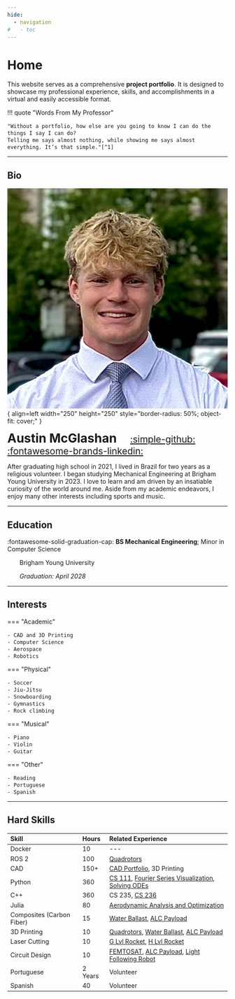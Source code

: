```yaml
---
hide:
  - navigation
#   - toc
---
```


# Home

This website serves as a comprehensive **project portfolio**. It is designed to showcase my professional experience, skills, and accomplishments in a virtual and easily accessible format.

!!! quote "Words  From My Professor"

    "Without a portfolio, how else are you going to know I can do the things I say I can do?    
    Telling me says almost nothing, while showing me says almost everything. It’s that simple."[^1]

[^1]: Mattson, Chris. “How to Get the Job - Part 1.” The BYU Design Review, 17 Sep. 2019, https://www.designreview.byu.edu/collections/how-to-get-the-job.

***
## Bio

![Profile Picture](assets/profile.jpg){ align=left width="250" height="250" style="border-radius: 50%; object-fit: cover;" }

<span style="font-size: 2em;">**Austin McGlashan**</span> 
<span style="font-size: 1.5em;">&emsp;
[:simple-github:](https://github.com/austin006)&emsp;
[:fontawesome-brands-linkedin:](https://www.linkedin.com/in/austin-mcglashan-006/)
</span>

After graduating high school in 2021, I lived in Brazil for two years as a religious volunteer. I began studying Mechanical Engineering at Brigham Young University in 2023. I love to learn and am driven by an insatiable curiosity of the world around me. Aside from my academic endeavors, I enjoy many other interests including sports and music.
<br style="clear: both;">

<!-- I'm Austin, and at my core, I'm driven by an insatiable curiosity and a profound commitment to continuous learning. This fundamental desire to acquire new knowledge and skills propels me in all endeavors—whether it's excelling in challenging coursework, mastering the coordination of juggling on a unicycle, or executing a backflip. This website itself is a direct outcome of that passion; I wanted to build my own online space, viewed it as a compelling learning opportunity, and enthusiastically immersed myself in the process of bringing it to life. -->

***
## Education

:fontawesome-solid-graduation-cap: **BS Mechanical Engineering**; Minor in Computer Science

&emsp;&emsp;Brigham Young University

&emsp;&emsp;*Graduation: April 2028*

***
## Interests

=== "Academic"

    - CAD and 3D Printing
    - Computer Science
    - Aerospace
    - Robotics

=== "Physical"

    - Soccer
    - Jiu-Jitsu
    - Snowboarding
    - Gymnastics
    - Rock climbing

=== "Musical"

    - Piano
    - Violin
    - Guitar

=== "Other"

    - Reading
    - Portuguese
    - Spanish

***

## Hard Skills
| Skill | Hours | Related Experience |
|:-------------|:----------|:--------|
| Docker | 10 | --- |
| ROS 2 | 100 | [Quadrotors](project-portfolio/projects/2025/quadrotor.md) |
| CAD | 150+ | [CAD Portfolio](project-portfolio/projects/2025/cad.md), 3D Printing |
| Python | 360 | [CS 111](https://github.com/austin006/CS_111.git), [Fourier Series Visualization](project-portfolio/projects/2025/fourier.md), [Solving ODEs](https://github.com/austin006/Solving_ODEs_Numerically.git) |
| C++ | 360 | CS 235, [CS 236](https://github.com/austin006/CS_236.git) |
| Julia | 80 | [Aerodynamic Analysis and Optimization](project-portfolio/projects/2024/aerodynamics.md) |
| Composites (Carbon Fiber) | 15 | [Water Ballast](project-portfolio/projects/2025/water-ballast.md), [ALC Payload](project-portfolio/projects/2024/payload-electronics.md) |
| 3D Printing | 10 | [Quadrotors](project-portfolio/projects/2025/quadrotor.md), [Water Ballast](project-portfolio/projects/2025/water-ballast.md), [ALC Payload](project-portfolio/projects/2024/payload-electronics.md) |
| Laser Cutting | 10 | [G Lvl Rocket](project-portfolio/projects/2023/G-rocket.md), [H Lvl Rocket](project-portfolio/projects/2024/H-rocket.md) |
| Circuit Design | 10 | [FEMTOSAT](project-portfolio/projects/2023/femtosat.md), [ALC Payload](project-portfolio/projects/2024/payload-electronics.md), [Light Following Robot](project-portfolio/projects/2025/ecen301.md) |
| Portuguese | 2 Years | Volunteer |
| Spanish | 40 | Volunteer |